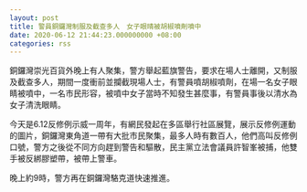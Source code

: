 ```yaml
---
layout: post
title: 警員銅鑼灣制服及截查多人　女子眼晴被胡椒噴劑噴中
date: 2020-06-12 21:44:23.000000000 +08:00
categories: rss
---
```


銅鑼灣崇光百貨外晚上有人聚集，警方舉起藍旗警告，要求在場人士離開，又制服及截查多人，期間一度衝前並攔截現場人士，有警員噴胡椒噴劑，在場一名女子眼睛被噴中，一名市民形容，被噴中女子當時不知發生甚麼事，有警員事後以清水為女子清洗眼睛。

今天是6.12反修例示威一周年，有網民發起在多區舉行社區展覽，展示反修例運動的圖片，銅鑼灣東角道一帶有大批市民聚集，最多人時有數百人，他們高叫反修例口號，警方之後從不同方向趕到警告和驅散，民主黨立法會議員許智峯被捕，他雙手被反綁膠塑帶，被帶上警車。

晚上約9時，警方再在銅鑼灣駱克道快速推進。
